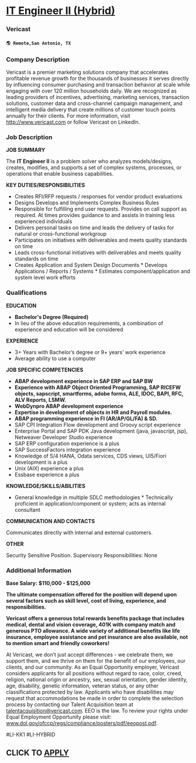 # [IT Engineer II (Hybrid)](https://www.remotewlb.com/apply/it-engineer-ii-hybrid-109147)  
### Vericast  
#### `🌎 Remote,San Antonio, TX`  

### **Company Description**

Vericast is a premier marketing solutions company that accelerates profitable revenue growth for the thousands of businesses it serves directly by influencing consumer purchasing and transaction behavior at scale while engaging with over 120 million households daily. We are recognized as leading providers of incentives, advertising, marketing services, transaction solutions, customer data and cross-channel campaign management, and intelligent media delivery that create millions of customer touch points annually for their clients. For more information, visit http://www.vericast.com or follow Vericast on LinkedIn.

###  **Job Description**

 **JOB SUMMARY**

The **IT Engineer II** is a problem solver who analyzes models/designs, creates, modifies, and supports a set of complex systems, processes, or operations that enable business capabilities.

 **KEY DUTIES/RESPONSIBILITIES**

  * Creates RFI/RFP requests / responses for vendor product evaluations
  * Designs Develops and Implements Complex Business Rules
  * Responsible for fulfilling end user requests. Provides on call support as required. At times provides guidance to and assists in training less experienced individuals
  * Delivers personal tasks on time and leads the delivery of tasks for natural or cross-functional workgroup
  * Participates on initiatives with deliverables and meets quality standards on time
  * Leads cross-functional initiatives with deliverables and meets quality standards on time
  * Creates Application and System Design Documents * Develops Applications / Reports / Systems * Estimates component/application and system level work efforts

###  **Qualifications**

 **EDUCATION**

  *  **Bachelor's Degree (Required)**
  * In lieu of the above education requirements, a combination of experience and education will be considered

 **EXPERIENCE**

  * 3+ Years with Bachelor’s degree or 9+ years’ work experience
  * Average ability to use a computer

 **JOB SPECIFIC COMPETENCIES**

  *  **ABAP development experience in SAP ERP and SAP BW**
  *  **Experience with ABAP Object Oriented Programming, SAP RICEFW objects, sapscript, smartforms, adobe forms, ALE, IDOC, BAPI, RFC, ALV Reports, LSMW.**
  *  **WebDynpro ABAP development experience**
  *  **Expertise in development of objects in HR and Payroll modules.**
  *  **ABAP programming experience in FI (AR/AP/GL/FA) & SD.**
  * SAP CPI Integration Flow development and Groovy script experience
  * Enterprise Portal and SAP PDK Java development (java, javascript, jsp), Netweaver Developer Studio experience
  * SAP ERP configuration experience is a plus
  * SAP SuccessFactors integration experience
  * Knowledge of S/4 HANA, Odata services, CDS views, UI5/Fiori development is a plus
  * Unix (AIX) experience a plus
  * Essbase experience a plus

 **KNOWLEDGE/SKILLS/ABILITIES**

  * General knowledge in multiple SDLC methodologies * Technically proficient in application/component or system; acts as internal consultant

 **COMMUNICATION AND CONTACTS**

Communicates directly with internal and external customers.

 **OTHER**

Security Sensitive Position. Supervisory Responsibilities: None

###  **Additional Information**

 **Base Salary:** **$110,000 - $125,000**

 **The ultimate compensation offered for the position will depend upon several factors such as skill level, cost of living, experience, and responsibilities.**

  
**Vericast offers a generous total rewards benefits package that includes medical, dental and vision coverage, 401K with company match and generous PTO allowance. A wide variety of additional benefits like life insurance, employee assistance and pet insurance are also available, not to mention smart and friendly coworkers!**

At Vericast, we don’t just accept differences - we celebrate them, we support them, and we thrive on them for the benefit of our employees, our clients, and our community. As an Equal Opportunity employer, Vericast considers applicants for all positions without regard to race, color, creed, religion, national origin or ancestry, sex, sexual orientation, gender identity, age, disability, genetic information, veteran status, or any other classifications protected by law. Applicants who have disabilities may request that accommodations be made in order to complete the selection process by contacting our Talent Acquisition team at talentacquisition@vericast.com. EEO is the law. To review your rights under Equal Employment Opportunity please visit: www.dol.gov/ofccp/regs/compliance/posters/pdf/eeopost.pdf.

#LI-KK1 #LI-HYBRID

  
## CLICK TO [APPLY](https://www.remotewlb.com/apply/it-engineer-ii-hybrid-109147)

